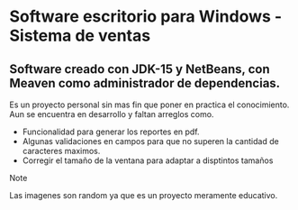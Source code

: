 # Software escritorio para Windows - Sistema de ventas
## Software creado con JDK-15 y NetBeans, con Meaven como administrador de dependencias.

Es un proyecto personal sin mas fin que poner en practica el conocimiento. Aun se encuentra en desarrollo y faltan arreglos como.
+ Funcionalidad para generar los reportes en pdf.
+ Algunas validaciones en campos para que no superen la cantidad de caracteres maximos.
+ Corregir el tamaño de la ventana para adaptar a disptintos tamaños

> [!NOTE]
>Las imagenes son random ya que es un proyecto meramente educativo.

